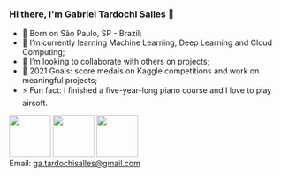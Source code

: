 ### Hi there, I'm Gabriel Tardochi Salles 👋

- 👶 Born on São Paulo, SP - Brazil;
- 🌱 I’m currently learning Machine Learning, Deep Learning and Cloud Computing;
- 👯 I’m looking to collaborate with others on projects;
- 🥅 2021 Goals: score medals on Kaggle competitions and work on meaningful projects;
- ⚡ Fun fact: I finished a five-year-long piano course and I love to play airsoft.

[<img src="https://logodix.com/logo/79569.png" width="75" height="75">](http://www.linkedin.com/in/gabriel-tardochi-salles-a1653a193) 
[<img src="https://image.flaticon.com/icons/png/512/25/25231.png" width="75" height="75">](https://github.com/ga-tardochisalles) 
[<img src="https://cdn4.iconfinder.com/data/icons/social-media-circle-7/512/Medium_circle-512.png" width="75" height="75">](https://ga-tardochisalles.medium.com/)  
Email: ga.tardochisalles@gmail.com
